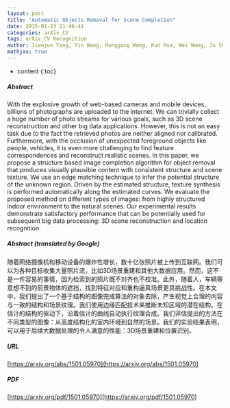 ```yaml
---
layout: post
title: "Automatic Objects Removal for Scene Completion"
date: 2015-01-23 21:46:41
categories: arXiv_CV
tags: arXiv_CV Recognition
author: Jianjun Yang, Yin Wang, Honggang Wang, Kun Hua, Wei Wang, Ju Shen
mathjax: true
---
```


* content
{:toc}

##### Abstract
With the explosive growth of web-based cameras and mobile devices, billions of photographs are uploaded to the internet. We can trivially collect a huge number of photo streams for various goals, such as 3D scene reconstruction and other big data applications. However, this is not an easy task due to the fact the retrieved photos are neither aligned nor calibrated. Furthermore, with the occlusion of unexpected foreground objects like people, vehicles, it is even more challenging to find feature correspondences and reconstruct realistic scenes. In this paper, we propose a structure based image completion algorithm for object removal that produces visually plausible content with consistent structure and scene texture. We use an edge matching technique to infer the potential structure of the unknown region. Driven by the estimated structure, texture synthesis is performed automatically along the estimated curves. We evaluate the proposed method on different types of images: from highly structured indoor environment to the natural scenes. Our experimental results demonstrate satisfactory performance that can be potentially used for subsequent big data processing: 3D scene reconstruction and location recognition.

##### Abstract (translated by Google)
随着网络摄像机和移动设备的爆炸性增长，数十亿张照片被上传到互联网。我们可以为各种目标收集大量照片流，比如3D场景重建和其他大数据应用。然而，这不是一件容易的事情，因为检索到的照片既不对齐也不校准。此外，随着人，车辆等意想不到的前景物体的遮挡，找到特征对应和重构逼真场景更具挑战性。在本文中，我们提出了一个基于结构的图像完成算法的对象去除，产生视觉上合理的内容与一致的结构和场景纹理。我们使用边缘匹配技术来推断未知区域的潜在结构。在估计的结构的驱动下，沿着估计的曲线自动执行纹理合成。我们评估提出的方法在不同类型的图像：从高度结构化的室内环境到自然的场景。我们的实验结果表明，可以用于后续大数据处理的令人满意的性能：3D场景重建和位置识别。

##### URL
[https://arxiv.org/abs/1501.05970](https://arxiv.org/abs/1501.05970)

##### PDF
[https://arxiv.org/pdf/1501.05970](https://arxiv.org/pdf/1501.05970)

